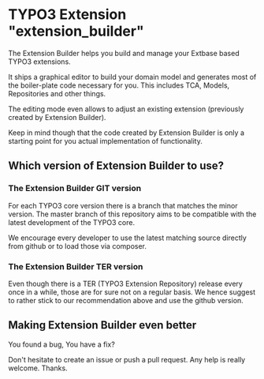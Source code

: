 # TYPO3 Extension "extension_builder"

The Extension Builder helps you build and manage your Extbase based TYPO3 extensions.

It ships a graphical editor to build your domain model and generates most of the boiler-plate code necessary for you.
This includes TCA, Models, Repositories and other things.

The editing mode even allows to adjust an existing extension (previously created by Extension Builder).

Keep in mind though that the code created by Extension Builder is only a starting point for you actual implementation of
functionality.

## Which version of Extension Builder to use?

### The Extension Builder GIT version

For each TYPO3 core version there is a branch that matches the minor version.
The master branch of this repository aims to be compatible with the latest development of the TYPO3 core.

We encourage every developer to use the latest matching source directly from github or to load those via composer. 

### The Extension Builder TER version

Even though there is a TER (TYPO3 Extension Repository) release every once in a while, those are for sure not
on a regular basis. We hence suggest to rather stick to our recommendation above and use the github version.


## Making Extension Builder even better

You found a bug, You have a fix?

Don't hesitate to create an issue or push a pull request. Any help is really welcome. Thanks.
